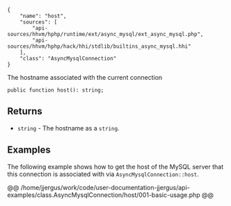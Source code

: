 ``` yamlmeta
{
    "name": "host",
    "sources": [
        "api-sources/hhvm/hphp/runtime/ext/async_mysql/ext_async_mysql.php",
        "api-sources/hhvm/hphp/hack/hhi/stdlib/builtins_async_mysql.hhi"
    ],
    "class": "AsyncMysqlConnection"
}
```




The hostname associated with the current connection




``` Hack
public function host(): string;
```




## Returns




+ ` string ` - The hostname as a `` string ``.




## Examples




The following example shows how to get the host of the MySQL server that this connection is associated with via ` AsyncMysqlConnection::host `.







@@ /home/jjergus/work/code/user-documentation-jjergus/api-examples/class.AsyncMysqlConnection/host/001-basic-usage.php @@
<!-- HHAPIDOC -->
